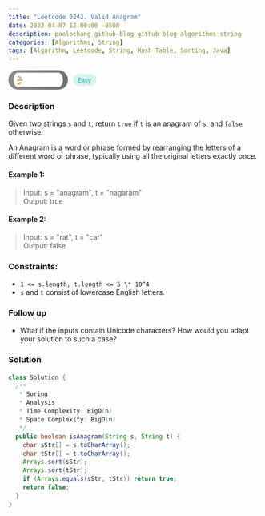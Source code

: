 ```yaml
---
title: "Leetcode 0242. Valid Anagram"
date: 2022-04-07 12:00:00 -0500
description: paolochang github-blog github blog algorithms string
categories: [Algorithms, String]
tags: [Algorithm, Leetcode, String, Hash Table, Sorting, Java]
---
```


<style type='text/css'>
blockquote {
  margin-left: 14px;
}
img {
  left: 0 !important;
  transform: none !important;
  -webkit-transform: none !important;
}
[class*="summary"] {
  display: none;
}
[class*="header"] {
  display: flex;
  flex-direction: row;
  align-items: center;
  gap: 10px;
}
[class*="leet_logo"] {
  height: 29px;
  padding: 5px 10px;
  border-radius: 21px;
  background-color: #f7f7f7;
  background: linear-gradient(90deg, rgba(80,80,80,0.65) 0%, rgba(36,36,36,0.65) 100%);
}
[class*="easy"] {
  color: #00B8A3;
  font-size: 12px;
  padding: 4px 10px;
  border-radius: 21px;
  background-color: rgba(0, 184, 163, 0.15);
}
[class*="medium"] {
  color: #FFC01E;
  font-size: 12px;
  padding: 4px 10px;
  border-radius: 21px;
  background-color: #FFC01E26;
}
</style>

<div class=summary>
  Given two strings `s` and `t`, return `true` if `t` is an anagram of `s`, and `false` otherwise.
  
  An Anagram is a word or phrase formed by rearranging the letters of a different word or phrase, typically using all the original letters exactly once.
</div>

<div id=header class=header>
  <img class=leet_logo src="/assets/img/leetcode_logo.png" />
  <span class=easy>Easy</span>
</div>

### Description

Given two strings `s` and `t`, return `true` if `t` is an anagram of `s`, and `false` otherwise.

An Anagram is a word or phrase formed by rearranging the letters of a different word or phrase, typically using all the original letters exactly once.

#### Example 1:

> Input: s = "anagram", t = "nagaram"<br/>
> Output: true

#### Example 2:

> Input: s = "rat", t = "car"<br/>
> Output: false

### Constraints:

- `1 <= s.length, t.length <= 5 \* 10^4`
- `s` and `t` consist of lowercase English letters.

### Follow up

- What if the inputs contain Unicode characters? How would you adapt your solution to such a case?

### Solution

```java
class Solution {
  /**
   * Soring
   * Analysis
   * Time Complexity: BigO(n)
   * Space Complexity: BigO(n)
   */
  public boolean isAnagram(String s, String t) {
    char sStr[] = s.toCharArray();
    char tStr[] = t.toCharArray();
    Arrays.sort(sStr);
    Arrays.sort(tStr);
    if (Arrays.equals(sStr, tStr)) return true;
    return false;
  }
}
```

<script>
  const anchor = document.getElementById("header").querySelector("a");
  anchor.classList.remove("popup");
  anchor.style.cursor = "pointer";
  anchor.setAttribute("target", "_black");
  anchor.setAttribute("href", "https://leetcode.com/problems/valid-anagram/");
</script>
